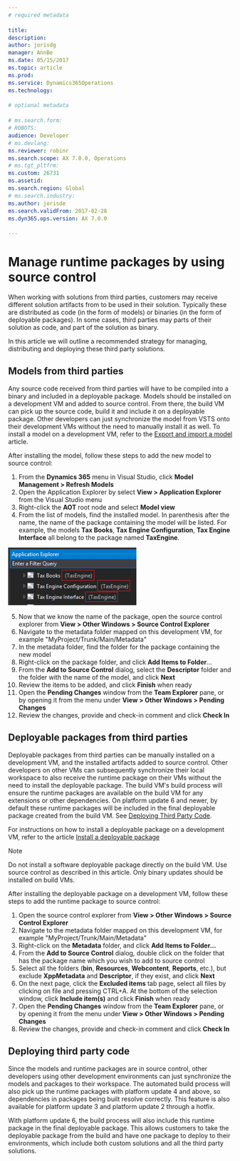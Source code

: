 ```yaml
---
# required metadata

title: 
description: 
author: jorisdg
manager: AnnBe
ms.date: 05/15/2017
ms.topic: article
ms.prod: 
ms.service: Dynamics365Operations
ms.technology: 

# optional metadata

# ms.search.form: 
# ROBOTS: 
audience: Developer
# ms.devlang: 
ms.reviewer: robinr
ms.search.scope: AX 7.0.0, Operations
# ms.tgt_pltfrm: 
ms.custom: 26731
ms.assetid:
ms.search.region: Global
# ms.search.industry: 
ms.author: jorisde
ms.search.validFrom: 2017-02-28
ms.dyn365.ops.version: AX 7.0.0

---
```


# Manage runtime packages by using source control
When working with solutions from third parties, customers may receive different solution artifacts from to be used in their solution. Typically these are distributed as code (in the form of models) or binaries (in the form of deployable packages). In some cases, third parties may parts of their solution as code, and part of the solution as binary.

In this article we will outline a recommended strategy for managing, distributing and deploying these third party solutions.

## Models from third parties
Any source code received from third parties will have to be compiled into a binary and included in a deployable package. Models should be installed on a development VM and added to source control. From there, the build VM can pick up the source code, build it and include it on a deployable package. Other developers can just synchronize the model from VSTS onto their development VMs without the need to manually install it as well.
To install a model on a development VM, refer to the [Export and import a model](models-export-import.md) article.

After installing the model, follow these steps to add the new model to source control:

1. From the **Dynamics 365** menu in Visual Studio, click **Model Management > Refresh Models**
2. Open the Application Explorer by select **View > Application Explorer** from the Visual Studio menu
3. Right-click the **AOT** root node and select **Model view**
4. From the list of models, find the installed model. In parenthesis after the name, the name of the package containing the model will be listed. For example, the models **Tax Books**, **Tax Engine Configuration**, **Tax Engine Interface** all belong to the package named **TaxEngine**.

![Package name for each model](media/appexplorer_modelpackagename.png)

5. Now that we know the name of the package, open the source control explorer from **View > Other Windows > Source Control Explorer**
6. Navigate to the metadata folder mapped on this development VM, for example "MyProject/Trunk/Main/Metadata"
7. In the metadata folder, find the folder for the package containing the new model
8. Right-click on the package folder, and click **Add Items to Folder**…
9. From the **Add to Source Control** dialog, select the **Descriptor** folder and the folder with the name of the model, and click **Next**
10. Review the items to be added, and click **Finish** when ready
11. Open the **Pending Changes** window from the **Team Explorer** pane, or by opening it from the menu under **View > Other Windows > Pending Changes**
12. Review the changes, provide and check-in comment and click **Check In**

## Deployable packages from third parties
Deployable packages from third parties can be manually installed on a development VM, and the installed artifacts added to source control. Other developers on other VMs can subsequently synchronize their local workspace to also receive the runtime package on their VMs without the need to install the deployable package. The build VM's build process will ensure the runtime packages are available on the build VM for any extensions or other dependencies. On platform update 6 and newer, by default these runtime packages will be included in the final deployable package created from the build VM. See [Deploying Third Party Code](#deploying-third-party-code).

For instructions on how to install a deployable package on a development VM, refer to the article [Install a deployable package](install-deployable-package.md)

> [!NOTE]
> Do not install a software deployable package directly on the build VM. Use source control as described in this article. Only binary updates should be installed on build VMs.

After installing the deployable package on a development VM, follow these steps to add the runtime package to source control:

1. Open the source control explorer from **View > Other Windows > Source Control Explorer**
2. Navigate to the metadata folder mapped on this development VM, for example "MyProject/Trunk/Main/Metadata"
3. Right-click on the **Metadata** folder, and click **Add Items to Folder…**
4. From the **Add to Source Control** dialog, double click on the folder that has the package name which you wish to add to source control
5. Select all the folders (**bin**, **Resources**, **Webcontent**, **Reports**, etc.), but exclude **XppMetadata** and **Descriptor**, if they exist, and click **Next**
6. On the next page, click the **Excluded items** tab page, select all files by clicking on file and pressing CTRL+A. At the bottom of the selection window, click **Include item(s)** and click **Finish** when ready
7. Open the **Pending Changes** window from the **Team Explorer** pane, or by opening it from the menu under **View > Other Windows > Pending Changes**
8. Review the changes, provide and check-in comment and click **Check In**

## Deploying third party code
Since the models and runtime packages are in source control, other developers using other development environments can just synchronize the models and packages to their workspace.
The automated build process will also pick up the runtime packages with platform update 4 and above, so dependencies in packages being built resolve correctly. This feature is also available for platform update 3 and platform update 2 through a hotfix.

With platform update 6, the build process will also include this runtime package in the final deployable package. This allows customers to take the deployable package from the build and have one package to deploy to their environments, which include both custom solutions and all the third party solutions.
